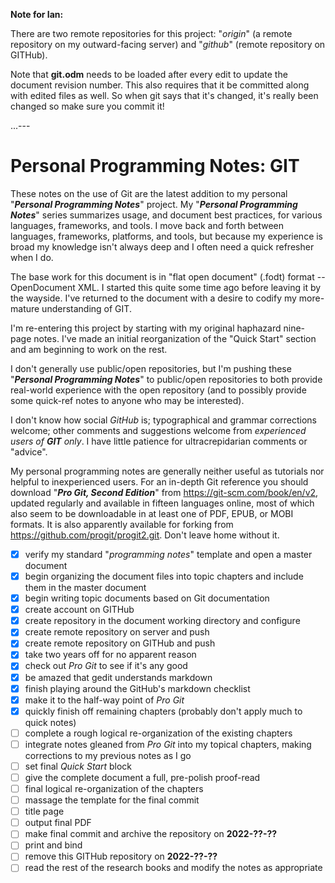 **Note for Ian:**

There are two remote repositories for this project:  "_origin_" (a remote repository on my outward-facing server) and "_github_" (remote repository on GITHub).

Note that **git.odm** needs to be loaded after every edit to update the document revision number.  This also requires that it be committed along with edited files as well.  So when git says that it's changed, it's really been changed so make sure you commit it!

...---

# Personal Programming Notes: GIT

These notes on the use of Git are the latest addition to my personal "**_Personal Programming Notes_**" project.  My "**_Personal Programming Notes_**" series summarizes usage, and document best practices, for various languages, frameworks, and tools.  I move back and forth between languages, frameworks, platforms, and tools, but because my experience is broad my knowledge isn't always deep and I often need a quick refresher when I do.

The base work for this document is in "flat open document" (.fodt) format -- OpenDocument XML.  I started this quite some time ago before leaving it by the wayside.  I've returned to the document with a desire to codify my more-mature understanding of GIT.

I'm re-entering this project by starting with my original haphazard nine-page notes.  I've made an initial reorganization of the "Quick Start" section and am beginning to work on the rest.

I don't generally use public/open repositories, but I'm pushing these "**_Personal Programming Notes_**" to public/open repositories to both provide real-world experience with the open repository (and to possibly provide some quick-ref notes to anyone who may be interested).

I don't know how social _GitHub_ is; typographical and grammar corrections welcome; other comments and suggestions welcome from _experienced users of **GIT** only_.  I have little patience for ultracrepidarian comments or "advice".

My personal programming notes are generally neither useful as tutorials nor helpful to inexperienced users.  For an in-depth Git reference you should download "**_Pro Git, Second Edition_**" from https://git-scm.com/book/en/v2, updated regularly and available in fifteen languages online, most of which also seem to be downloadable in at least one of PDF, EPUB, or MOBI formats.  It is also apparently available for forking from https://github.com/progit/progit2.git.  Don't leave home without it.

- [x] verify my standard "_programming notes_" template and open a master document
- [X] begin organizing the document files into topic chapters and include them in the master document
- [X] begin writing topic documents based on Git documentation
- [X] create account on GITHub
- [X] create repository in the document working directory and configure
- [X] create remote repository on server and push
- [X] create remote repository on GITHub and push
- [X] take two years off for no apparent reason
- [X] check out _Pro Git_ to see if it's any good
- [x] be amazed that gedit understands markdown
- [X] finish playing around the GitHub's markdown checklist
- [x] make it to the half-way point of _Pro Git_
- [x] quickly finish off remaining chapters (probably don't apply much to quick notes)
- [ ] complete a rough logical re-organization of the existing chapters
- [ ] integrate notes gleaned from _Pro Git_ into my topical chapters, making corrections to my previous notes as I go
- [ ] set final _Quick Start_ block
- [ ] give the complete document a full, pre-polish proof-read
- [ ] final logical re-organization of the chapters
- [ ] massage the template for the final commit
- [ ] title page
- [ ] output final PDF
- [ ] make final commit and archive the repository on ____2022-??-??____
- [ ] print and bind
- [ ] remove this GITHub repository on ____2022-??-??____
- [ ] read the rest of the research books and modify the notes as appropriate
